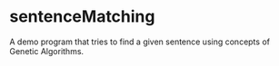 # sentenceMatching
A demo program that tries to find a given sentence using concepts of Genetic Algorithms.
